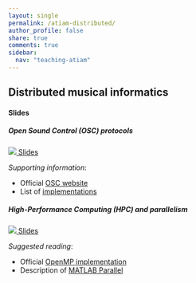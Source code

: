 ```yaml
---
layout: single
permalink: /atiam-distributed/
author_profile: false
share: true
comments: true
sidebar:
  nav: "teaching-atiam"
---
```


## Distributed musical informatics

#### Slides

##### Open Sound Control (OSC) protocols
[![](../images/pdf.png) Slides](../documents/esling:generic.6.osc.pdf)

*Supporting information*:

  * Official [OSC website](http://opensoundcontrol.org)
  * List of [implementations](http://opensoundcontrol.org/implementations)

##### High-Performance Computing (HPC) and parallelism
[![](../images/pdf.png) Slides](../documents/esling:generic.6b.concurrence.pdf)

*Suggested reading*:

  - Official [OpenMP implementation](http://openmp.org/wp/)
  - Description of [MATLAB Parallel](http://www.mathworks.com/products/parallel-computing/)
